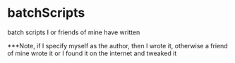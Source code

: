 # batchScripts

batch scripts I or friends of mine have written

***Note, if I specify myself as the author, then I wrote it, otherwise a friend of mine wrote it or I found it on the internet and tweaked it
